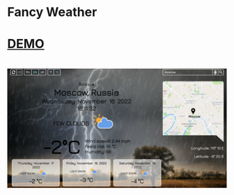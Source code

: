 # Fancy Weather
# [DEMO](https://vladislavweb-fancy-weather.netlify.app/)
# ![app screenshot](screenshots/weather.PNG?raw=true)

